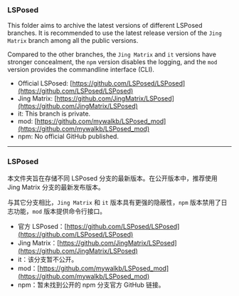 ### LSPosed

This folder aims to archive the latest versions of different LSPosed branches. It is recommended to use the latest release version of the ``Jing Matrix`` branch among all the public versions. 

Compared to the other branches, the ``Jing Matrix`` and ``it`` versions have stronger concealment, the ``npm`` version disables the logging, and the ``mod`` version provides the commandline interface (CLI). 

- Official LSPosed: [https://github.com/LSPosed/LSPosed](https://github.com/LSPosed/LSPosed)
- Jing Matrix: [https://github.com/JingMatrix/LSPosed](https://github.com/JingMatrix/LSPosed)
- it: This branch is private. 
- mod: [https://github.com/mywalkb/LSPosed_mod](https://github.com/mywalkb/LSPosed_mod)
- npm: No official GitHub published. 

---

### LSPosed

本文件夹旨在存储不同 LSPosed 分支的最新版本。在公开版本中，推荐使用 Jing Matrix 分支的最新发布版本。

与其它分支相比，``Jing Matrix`` 和 ``it`` 版本具有更强的隐蔽性，``npm`` 版本禁用了日志功能，``mod`` 版本提供命令行接口。

- 官方 LSPosed：[https://github.com/LSPosed/LSPosed](https://github.com/LSPosed/LSPosed)
- Jing Matrix：[https://github.com/JingMatrix/LSPosed](https://github.com/JingMatrix/LSPosed)
- it：该分支暂不公开。
- mod：[https://github.com/mywalkb/LSPosed_mod](https://github.com/mywalkb/LSPosed_mod)
- npm：暂未找到公开的 npm 分支官方 GitHub 链接。
